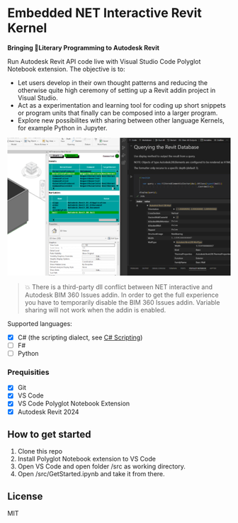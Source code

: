# Embedded NET Interactive Revit Kernel
**Bringing 📜Literary Programming to Autodesk Revit**

Run Autodesk Revit API code live with Visual Studio Code Polyglot Notebook extension.
The objective is to:
* Let users develop in their own thought patterns and reducing the otherwise quite high ceremony of setting up a Revit addin project in Visual Studio. 
* Act as a experimentation and learning tool for coding up short snippets or program units that finally can be composed into a larger program.
* Explore new possibilites with sharing between other language Kernels, for example Python in Jupyter.


![](./samples/screenshot.png)

> 💥 There is a third-party dll conflict between NET interactive and Autodesk BIM 360 Issues addin. In order to get the full experience you have to temporarily disable the BIM 360 Issues addin. Variable sharing will not work when the addin is enabled.

Supported languages:
- [x] C# (the scripting dialect, see [C# Scripting](https://learn.microsoft.com/en-us/archive/msdn-magazine/2016/january/essential-net-csharp-scripting))
- [ ] F#
- [ ] Python

### Prequisities
- [x] Git
- [x] VS Code
- [x] VS Code Polyglot Notebook Extension
- [x] Autodesk Revit 2024

## How to get started
1. Clone this repo
2. Install Polyglot Notebook extension to VS Code
2. Open VS Code and open folder /src as working directory.
3. Open /src/GetStarted.ipynb and take it from there.

## License

MIT
